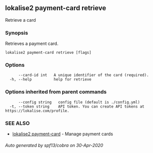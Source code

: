 ## lokalise2 payment-card retrieve

Retrieve a card

### Synopsis

Retrieves a payment card.

```
lokalise2 payment-card retrieve [flags]
```

### Options

```
      --card-id int   A unique identifier of the card (required).
  -h, --help          help for retrieve
```

### Options inherited from parent commands

```
      --config string   config file (default is ./config.yml)
  -t, --token string    API token. You can create API tokens at https://lokalise.com/profile.
```

### SEE ALSO

* [lokalise2 payment-card](lokalise2_payment-card.md)	 - Manage payment cards

###### Auto generated by spf13/cobra on 30-Apr-2020
